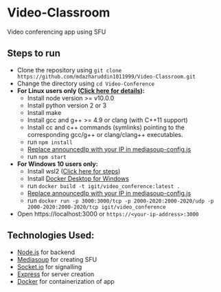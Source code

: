 # Video-Classroom
Video conferencing app using SFU

## Steps to run
* Clone the repository using ```git clone https://github.com/mdazharuddin1011999/Video-Classroom.git```
* Change the directory using ```cd Video-Conference```
* **For Linux users only ([Click here for details](https://mediasoup.org/documentation/v3/mediasoup/installation/#linux-osx-and-any-nix-system)):**
  - Install node version >= v10.0.0
  - Install python version 2 or 3
  - Install make
  - Install gcc and g++ >= 4.9 or clang (with C++11 support)
  - Install cc and c++ commands (symlinks) pointing to the corresponding gcc/g++ or clang/clang++ executables.
  - run ```npm install```
  - [Replace announcedIp with your IP in mediasoup-config.js](https://github.com/mdazharuddin1011999/Video-Classroom/blob/f232952d37887d5b30b69b7d13749485c2f76845/mediasoup-config.js#L105)
  - run ```npm start```
* **For Windows 10 users only:**
  - Install wsl2 ([Click here for steps](https://docs.microsoft.com/en-us/windows/wsl/install-win10))
  - Install [Docker Desktop for Windows](https://hub.docker.com/editions/community/docker-ce-desktop-windows)
  - run ```docker build -t igit/video_conference:latest .```
  - [Replace announcedIp with your IP in mediasoup-config.js](https://github.com/mdazharuddin1011999/Video-Classroom/blob/f232952d37887d5b30b69b7d13749485c2f76845/mediasoup-config.js#L105)
  - run ```docker run -p 3000:3000/tcp -p 2000-2020:2000-2020/udp -p 2000-2020:2000-2020/tcp igit/video_conference```
* Open https://localhost:3000 or ```https://<your-ip-address>:3000```
  
## Technologies Used:
* [Node.js](https://nodejs.org/en/) for backend
* [Mediasoup](https://mediasoup.org/) for creating SFU
* [Socket.io](https://socket.io/) for signalling
* [Express](https://expressjs.com/) for server creation
* [Docker](https://www.docker.com/) for containerization of app
  
